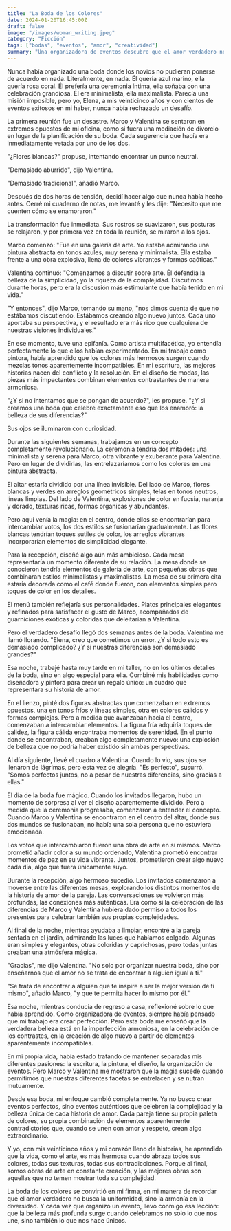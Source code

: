 ```yaml
---
title: "La Boda de los Colores"
date: 2024-01-20T16:45:00Z
draft: false
image: "/images/woman_writing.jpeg"
category: "Ficción"
tags: ["bodas", "eventos", "amor", "creatividad"]
summary: "Una organizadora de eventos descubre que el amor verdadero no se encuentra en la perfección, sino en la belleza de los contrastes y las imperfecciones que nos hacen únicos."
---
```


Nunca había organizado una boda donde los novios no pudieran ponerse de acuerdo en nada. Literalmente, en nada. Él quería azul marino, ella quería rosa coral. Él prefería una ceremonia íntima, ella soñaba con una celebración grandiosa. Él era minimalista, ella maximalista. Parecía una misión imposible, pero yo, Elena, a mis veinticinco años y con cientos de eventos exitosos en mi haber, nunca había rechazado un desafío.

La primera reunión fue un desastre. Marco y Valentina se sentaron en extremos opuestos de mi oficina, como si fuera una mediación de divorcio en lugar de la planificación de su boda. Cada sugerencia que hacía era inmediatamente vetada por uno de los dos.

"¿Flores blancas?" propuse, intentando encontrar un punto neutral.

"Demasiado aburrido", dijo Valentina.

"Demasiado tradicional", añadió Marco.

Después de dos horas de tensión, decidí hacer algo que nunca había hecho antes. Cerré mi cuaderno de notas, me levanté y les dije: "Necesito que me cuenten cómo se enamoraron."

La transformación fue inmediata. Sus rostros se suavizaron, sus posturas se relajaron, y por primera vez en toda la reunión, se miraron a los ojos.

Marco comenzó: "Fue en una galería de arte. Yo estaba admirando una pintura abstracta en tonos azules, muy serena y minimalista. Ella estaba frente a una obra explosiva, llena de colores vibrantes y formas caóticas."

Valentina continuó: "Comenzamos a discutir sobre arte. Él defendía la belleza de la simplicidad, yo la riqueza de la complejidad. Discutimos durante horas, pero era la discusión más estimulante que había tenido en mi vida."

"Y entonces", dijo Marco, tomando su mano, "nos dimos cuenta de que no estábamos discutiendo. Estábamos creando algo nuevo juntos. Cada uno aportaba su perspectiva, y el resultado era más rico que cualquiera de nuestras visiones individuales."

En ese momento, tuve una epifanía. Como artista multifacética, yo entendía perfectamente lo que ellos habían experimentado. En mi trabajo como pintora, había aprendido que los colores más hermosos surgen cuando mezclas tonos aparentemente incompatibles. En mi escritura, las mejores historias nacen del conflicto y la resolución. En el diseño de modas, las piezas más impactantes combinan elementos contrastantes de manera armoniosa.

"¿Y si no intentamos que se pongan de acuerdo?", les propuse. "¿Y si creamos una boda que celebre exactamente eso que los enamoró: la belleza de sus diferencias?"

Sus ojos se iluminaron con curiosidad.

Durante las siguientes semanas, trabajamos en un concepto completamente revolucionario. La ceremonia tendría dos mitades: una minimalista y serena para Marco, otra vibrante y exuberante para Valentina. Pero en lugar de dividirlas, las entrelazaríamos como los colores en una pintura abstracta.

El altar estaría dividido por una línea invisible. Del lado de Marco, flores blancas y verdes en arreglos geométricos simples, telas en tonos neutros, líneas limpias. Del lado de Valentina, explosiones de color en fucsia, naranja y dorado, texturas ricas, formas orgánicas y abundantes.

Pero aquí venía la magia: en el centro, donde ellos se encontrarían para intercambiar votos, los dos estilos se fusionarían gradualmente. Las flores blancas tendrían toques sutiles de color, los arreglos vibrantes incorporarían elementos de simplicidad elegante.

Para la recepción, diseñé algo aún más ambicioso. Cada mesa representaría un momento diferente de su relación. La mesa donde se conocieron tendría elementos de galería de arte, con pequeñas obras que combinaran estilos minimalistas y maximalistas. La mesa de su primera cita estaría decorada como el café donde fueron, con elementos simples pero toques de color en los detalles.

El menú también reflejaría sus personalidades. Platos principales elegantes y refinados para satisfacer el gusto de Marco, acompañados de guarniciones exóticas y coloridas que deleitarían a Valentina.

Pero el verdadero desafío llegó dos semanas antes de la boda. Valentina me llamó llorando. "Elena, creo que cometimos un error. ¿Y si todo esto es demasiado complicado? ¿Y si nuestras diferencias son demasiado grandes?"

Esa noche, trabajé hasta muy tarde en mi taller, no en los últimos detalles de la boda, sino en algo especial para ella. Combiné mis habilidades como diseñadora y pintora para crear un regalo único: un cuadro que representara su historia de amor.

En el lienzo, pinté dos figuras abstractas que comenzaban en extremos opuestos, una en tonos fríos y líneas simples, otra en colores cálidos y formas complejas. Pero a medida que avanzaban hacia el centro, comenzaban a intercambiar elementos. La figura fría adquiría toques de calidez, la figura cálida encontraba momentos de serenidad. En el punto donde se encontraban, creaban algo completamente nuevo: una explosión de belleza que no podría haber existido sin ambas perspectivas.

Al día siguiente, llevé el cuadro a Valentina. Cuando lo vio, sus ojos se llenaron de lágrimas, pero esta vez de alegría. "Es perfecto", susurró. "Somos perfectos juntos, no a pesar de nuestras diferencias, sino gracias a ellas."

El día de la boda fue mágico. Cuando los invitados llegaron, hubo un momento de sorpresa al ver el diseño aparentemente dividido. Pero a medida que la ceremonia progresaba, comenzaron a entender el concepto. Cuando Marco y Valentina se encontraron en el centro del altar, donde sus dos mundos se fusionaban, no había una sola persona que no estuviera emocionada.

Los votos que intercambiaron fueron una obra de arte en sí mismos. Marco prometió añadir color a su mundo ordenado, Valentina prometió encontrar momentos de paz en su vida vibrante. Juntos, prometieron crear algo nuevo cada día, algo que fuera únicamente suyo.

Durante la recepción, algo hermoso sucedió. Los invitados comenzaron a moverse entre las diferentes mesas, explorando los distintos momentos de la historia de amor de la pareja. Las conversaciones se volvieron más profundas, las conexiones más auténticas. Era como si la celebración de las diferencias de Marco y Valentina hubiera dado permiso a todos los presentes para celebrar también sus propias complejidades.

Al final de la noche, mientras ayudaba a limpiar, encontré a la pareja sentada en el jardín, admirando las luces que habíamos colgado. Algunas eran simples y elegantes, otras coloridas y caprichosas, pero todas juntas creaban una atmósfera mágica.

"Gracias", me dijo Valentina. "No solo por organizar nuestra boda, sino por enseñarnos que el amor no se trata de encontrar a alguien igual a ti."

"Se trata de encontrar a alguien que te inspire a ser la mejor versión de ti mismo", añadió Marco, "y que te permita hacer lo mismo por él."

Esa noche, mientras conducía de regreso a casa, reflexioné sobre lo que había aprendido. Como organizadora de eventos, siempre había pensado que mi trabajo era crear perfección. Pero esta boda me enseñó que la verdadera belleza está en la imperfección armoniosa, en la celebración de los contrastes, en la creación de algo nuevo a partir de elementos aparentemente incompatibles.

En mi propia vida, había estado tratando de mantener separadas mis diferentes pasiones: la escritura, la pintura, el diseño, la organización de eventos. Pero Marco y Valentina me mostraron que la magia sucede cuando permitimos que nuestras diferentes facetas se entrelacen y se nutran mutuamente.

Desde esa boda, mi enfoque cambió completamente. Ya no busco crear eventos perfectos, sino eventos auténticos que celebren la complejidad y la belleza única de cada historia de amor. Cada pareja tiene su propia paleta de colores, su propia combinación de elementos aparentemente contradictorios que, cuando se unen con amor y respeto, crean algo extraordinario.

Y yo, con mis veinticinco años y mi corazón lleno de historias, he aprendido que la vida, como el arte, es más hermosa cuando abraza todos sus colores, todas sus texturas, todas sus contradicciones. Porque al final, somos obras de arte en constante creación, y las mejores obras son aquellas que no temen mostrar toda su complejidad.

La boda de los colores se convirtió en mi firma, en mi manera de recordar que el amor verdadero no busca la uniformidad, sino la armonía en la diversidad. Y cada vez que organizo un evento, llevo conmigo esa lección: que la belleza más profunda surge cuando celebramos no solo lo que nos une, sino también lo que nos hace únicos.

